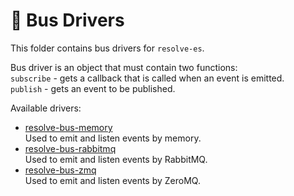 # **🚌 Bus Drivers**
This folder contains bus drivers for `resolve-es`.

Bus driver is an object that must contain two functions:  
`subscribe` - gets a callback that is called when an event is emitted.  
`publish` - gets an event to be published.

Available drivers:  
* [resolve-bus-memory](https://github.com/reimagined/resolve/tree/master/packages/bus-drivers/resolve-bus-memory)  
	Used to emit and listen events by memory.
* [resolve-bus-rabbitmq](https://github.com/reimagined/resolve/tree/master/packages/bus-drivers/resolve-bus-rabbitmq)  
	Used to emit and listen events by RabbitMQ.
* [resolve-bus-zmq](https://github.com/reimagined/resolve/tree/master/packages/bus-drivers/resolve-bus-zmq)  
	Used to emit and listen events by ZeroMQ.
